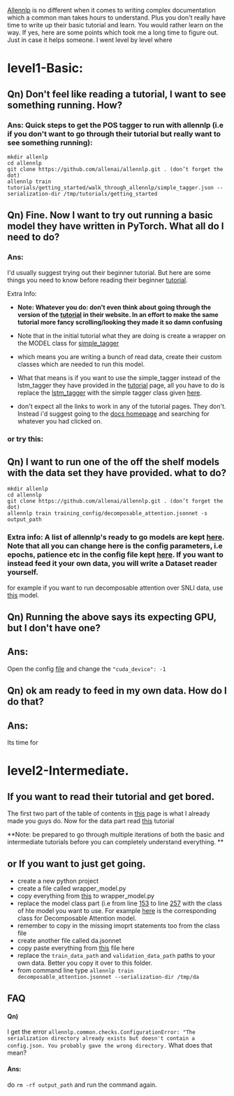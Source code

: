 [Allennlp](https://github.com/allenai/allennlp) is no different when it comes to writing complex documentation which a common man takes hours to understand. Plus you don't really have time to write up their basic tutorial and learn. You would rather learn on the way. If yes, here are some points which took me a long time to figure out. Just in case it helps someone. I went level by level where 

# level1-Basic:

## Qn) Don't feel like reading a tutorial, I want to see something running. How?

### Ans: Quick steps to get the POS tagger to run with allennlp (i.e if you don't want to go through their tutorial but really want to see something running):
```
mkdir allenlp
cd allennlp
git clone https://github.com/allenai/allennlp.git . (don’t forget the dot)
allennlp train tutorials/getting_started/walk_through_allennlp/simple_tagger.json --serialization-dir /tmp/tutorials/getting_started
```

## Qn) Fine. Now I want to try out running a basic model they have written in PyTorch. What all do I need to do?

### Ans: 

I'd usually suggest trying out their beginner tutorial. But here are some things you need to know before reading their beginner [tutorial](https://github.com/allenai/allennlp/tree/master/tutorials/tagger).






Extra Info:
- **Note: Whatever you do: don't even think about going through the version of the [tutorial](https://allennlp.org/tutorials) in their website. In an effort to make the same tutorial more fancy scrolling/looking they made it so damn confusing**

- Note that in the initial tutorial what they are doing is create a wrapper on the MODEL class for [simple_tagger](https://github.com/allenai/allennlp/blob/master/allennlp/models/simple_tagger.py)
- which means you are writing a bunch of read data, create their custom classes which are needed to run this model.
- What that means is if you want to use the simple_tagger instead of the lstm_tagger they have provided in the [tutorial](https://allennlp.org/tutorials) page, all you have to do is replace the [lstm_tagger](https://github.com/allenai/allennlp/blob/master/tutorials/tagger/basic_allennlp.py#L153) with the simple tagger class given [here](https://github.com/allenai/allennlp/blob/master/allennlp/models/simple_tagger.py#L19).

- don't expect all the links to work in any of the tutorial pages. They don't. Instead i'd suggest going to the [docs homepage](https://allenai.github.io/allennlp-docs/) and searching for whatever you had clicked on.

### or try this:

## Qn) I want to run one of the off the shelf models with the data set they have provided. what to do? 
```
mkdir allenlp
cd allennlp
git clone https://github.com/allenai/allennlp.git . (don’t forget the dot)
allennlp train training_config/decomposable_attention.jsonnet -s output_path
```

### Extra info: A list of allennlp's ready to go models are kept [here](https://allennlp.org/models). Note that all you can change here is the config parameters, i.e epochs, patience etc in the config file kept [here](https://github.com/allenai/allennlp/blob/master/training_config/decomposable_attention.jsonnet). If you want to instead feed it your own data, you will write a Dataset reader yourself.

for example if you want to run decomposable attention over SNLI data, use [this](https://s3-us-west-2.amazonaws.com/allennlp/models/decomposable-attention-elmo-2018.02.19.tar.gz) model.

## Qn) Running the above says its expecting GPU, but I don't have one?

## Ans: 
Open the config [file](https://github.com/allenai/allennlp/blob/master/training_config/decomposable_attention.jsonnet) and change the `"cuda_device": -1`

## Qn) ok am ready to feed in my own data. How do I do that?

## Ans: 
Its time for 
# level2-Intermediate. 

## If you want to read their tutorial and get bored.
The first two part of the table of contents in [this](https://github.com/allenai/allennlp/tree/master/tutorials) page is what I already made you guys do. Now for the data part read [this](https://github.com/allenai/allennlp/blob/master/tutorials/getting_started/predicting_paper_venues/predicting_paper_venues_pt1.md) tutorial

**Note: be prepared to go through multiple iterations of both the basic and intermediate tutorials before you can completely understand everything. **

## or If you want to just get going.
- create a new python project
- create a file called wrapper_model.py
- copy everything from [this](https://github.com/allenai/allennlp/blob/master/tutorials/tagger/basic_allennlp.py) to wrapper_model.py
- replace the model class part (i.e from line [153](https://github.com/allenai/allennlp/blob/master/tutorials/tagger/basic_allennlp.py#L153) to line [257](https://github.com/allenai/allennlp/blob/master/tutorials/tagger/basic_allennlp.py#L227) with the class of hte model you want to use. For example [here](https://github.com/allenai/allennlp/blob/master/allennlp/models/decomposable_attention.py) is the  corresponding class for Decomposable Attention model.
- remember to copy in the missing imoprt statements too from the class file
- create another file called da.jsonnet
- copy paste everything from [this](https://github.com/allenai/allennlp/blob/master/training_config/decomposable_attention.jsonnet) file here
- replace the `train_data_path` and `validation_data_path` paths to your own data. Better you copy it over to this folder.
- from command line type
`allennlp train decomposable_attention.jsonnet --serialization-dir /tmp/da`

## FAQ

#### Qn) 
I get the error `allennlp.common.checks.ConfigurationError: "The serialization directory already exists but doesn't contain a config.json. You probably gave the wrong directory.` 
What does that mean?

#### Ans:
do `rm -rf output_path` and run the command again.


